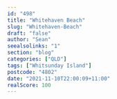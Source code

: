 ```yaml
---
id: "498"
title: "Whitehaven Beach"
slug: "Whitehaven-Beach"
draft: "false"
author: "Sean"
seealsolinks: "1"
section: "blog"
categories: ["QLD"]
tags: ["Whitsunday Island"]
postcode: "4802"
date: "2021-11-10T22:00:09+11:00"
realScore: 100
---
```

